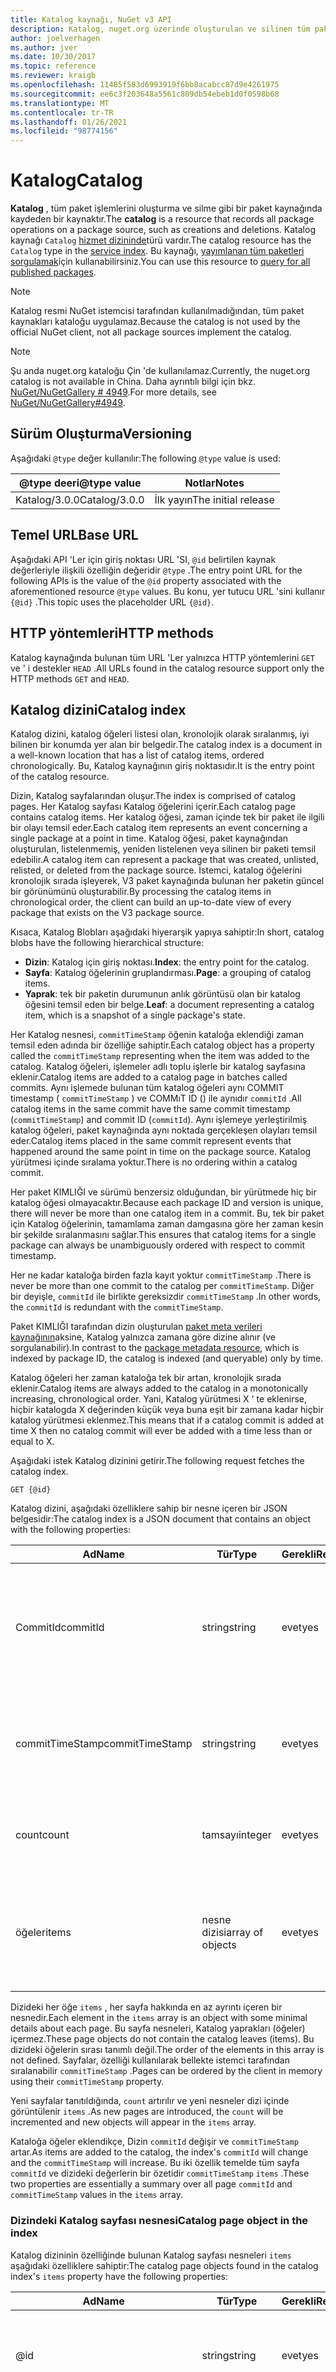 ```yaml
---
title: Katalog kaynağı, NuGet v3 API
description: Katalog, nuget.org üzerinde oluşturulan ve silinen tüm paketlerin bir dizinidir.
author: joelverhagen
ms.author: jver
ms.date: 10/30/2017
ms.topic: reference
ms.reviewer: kraigb
ms.openlocfilehash: 11485f583d6993919f6bb8acabcc87d9e4261975
ms.sourcegitcommit: ee6c3f203648a5561c809db54ebeb1d0f0598b68
ms.translationtype: MT
ms.contentlocale: tr-TR
ms.lasthandoff: 01/26/2021
ms.locfileid: "98774156"
---
```

# <a name="catalog"></a><span data-ttu-id="12bd2-103">Katalog</span><span class="sxs-lookup"><span data-stu-id="12bd2-103">Catalog</span></span>

<span data-ttu-id="12bd2-104">**Katalog** , tüm paket işlemlerini oluşturma ve silme gibi bir paket kaynağında kaydeden bir kaynaktır.</span><span class="sxs-lookup"><span data-stu-id="12bd2-104">The **catalog** is a resource that records all package operations on a package source, such as creations and deletions.</span></span> <span data-ttu-id="12bd2-105">Katalog kaynağı `Catalog` [hizmet dizininde](service-index.md)türü vardır.</span><span class="sxs-lookup"><span data-stu-id="12bd2-105">The catalog resource has the `Catalog` type in the [service index](service-index.md).</span></span> <span data-ttu-id="12bd2-106">Bu kaynağı, [yayımlanan tüm paketleri sorgulamak](../guides/api/query-for-all-published-packages.md)için kullanabilirsiniz.</span><span class="sxs-lookup"><span data-stu-id="12bd2-106">You can use this resource to [query for all published packages](../guides/api/query-for-all-published-packages.md).</span></span>

> [!Note]
> <span data-ttu-id="12bd2-107">Katalog resmi NuGet istemcisi tarafından kullanılmadığından, tüm paket kaynakları kataloğu uygulamaz.</span><span class="sxs-lookup"><span data-stu-id="12bd2-107">Because the catalog is not used by the official NuGet client, not all package sources implement the catalog.</span></span>

> [!Note]
> <span data-ttu-id="12bd2-108">Şu anda nuget.org kataloğu Çin 'de kullanılamaz.</span><span class="sxs-lookup"><span data-stu-id="12bd2-108">Currently, the nuget.org catalog is not available in China.</span></span> <span data-ttu-id="12bd2-109">Daha ayrıntılı bilgi için bkz. [NuGet/NuGetGallery # 4949](https://github.com/NuGet/NuGetGallery/issues/4949).</span><span class="sxs-lookup"><span data-stu-id="12bd2-109">For more details, see [NuGet/NuGetGallery#4949](https://github.com/NuGet/NuGetGallery/issues/4949).</span></span>

## <a name="versioning"></a><span data-ttu-id="12bd2-110">Sürüm Oluşturma</span><span class="sxs-lookup"><span data-stu-id="12bd2-110">Versioning</span></span>

<span data-ttu-id="12bd2-111">Aşağıdaki `@type` değer kullanılır:</span><span class="sxs-lookup"><span data-stu-id="12bd2-111">The following `@type` value is used:</span></span>

<span data-ttu-id="12bd2-112">@type deeri</span><span class="sxs-lookup"><span data-stu-id="12bd2-112">@type value</span></span>   | <span data-ttu-id="12bd2-113">Notlar</span><span class="sxs-lookup"><span data-stu-id="12bd2-113">Notes</span></span>
------------- | -----
<span data-ttu-id="12bd2-114">Katalog/3.0.0</span><span class="sxs-lookup"><span data-stu-id="12bd2-114">Catalog/3.0.0</span></span> | <span data-ttu-id="12bd2-115">İlk yayın</span><span class="sxs-lookup"><span data-stu-id="12bd2-115">The initial release</span></span>

## <a name="base-url"></a><span data-ttu-id="12bd2-116">Temel URL</span><span class="sxs-lookup"><span data-stu-id="12bd2-116">Base URL</span></span>

<span data-ttu-id="12bd2-117">Aşağıdaki API 'Ler için giriş noktası URL 'SI, `@id` belirtilen kaynak değerleriyle ilişkili özelliğin değeridir `@type` .</span><span class="sxs-lookup"><span data-stu-id="12bd2-117">The entry point URL for the following APIs is the value of the `@id` property associated with the aforementioned resource `@type` values.</span></span> <span data-ttu-id="12bd2-118">Bu konu, yer tutucu URL 'sini kullanır `{@id}` .</span><span class="sxs-lookup"><span data-stu-id="12bd2-118">This topic uses the placeholder URL `{@id}`.</span></span>

## <a name="http-methods"></a><span data-ttu-id="12bd2-119">HTTP yöntemleri</span><span class="sxs-lookup"><span data-stu-id="12bd2-119">HTTP methods</span></span>

<span data-ttu-id="12bd2-120">Katalog kaynağında bulunan tüm URL 'Ler yalnızca HTTP yöntemlerini `GET` ve ' i destekler `HEAD` .</span><span class="sxs-lookup"><span data-stu-id="12bd2-120">All URLs found in the catalog resource support only the HTTP methods `GET` and `HEAD`.</span></span>

## <a name="catalog-index"></a><span data-ttu-id="12bd2-121">Katalog dizini</span><span class="sxs-lookup"><span data-stu-id="12bd2-121">Catalog index</span></span>

<span data-ttu-id="12bd2-122">Katalog dizini, katalog öğeleri listesi olan, kronolojik olarak sıralanmış, iyi bilinen bir konumda yer alan bir belgedir.</span><span class="sxs-lookup"><span data-stu-id="12bd2-122">The catalog index is a document in a well-known location that has a list of catalog items, ordered chronologically.</span></span> <span data-ttu-id="12bd2-123">Bu, Katalog kaynağının giriş noktasıdır.</span><span class="sxs-lookup"><span data-stu-id="12bd2-123">It is the entry point of the catalog resource.</span></span>

<span data-ttu-id="12bd2-124">Dizin, Katalog sayfalarından oluşur.</span><span class="sxs-lookup"><span data-stu-id="12bd2-124">The index is comprised of catalog pages.</span></span> <span data-ttu-id="12bd2-125">Her Katalog sayfası Katalog öğelerini içerir.</span><span class="sxs-lookup"><span data-stu-id="12bd2-125">Each catalog page contains catalog items.</span></span> <span data-ttu-id="12bd2-126">Her katalog öğesi, zaman içinde tek bir paket ile ilgili bir olayı temsil eder.</span><span class="sxs-lookup"><span data-stu-id="12bd2-126">Each catalog item represents an event concerning a single package at a point in time.</span></span> <span data-ttu-id="12bd2-127">Katalog öğesi, paket kaynağından oluşturulan, listelenmemiş, yeniden listelenen veya silinen bir paketi temsil edebilir.</span><span class="sxs-lookup"><span data-stu-id="12bd2-127">A catalog item can represent a package that was created, unlisted, relisted, or deleted from the package source.</span></span> <span data-ttu-id="12bd2-128">İstemci, katalog öğelerini kronolojik sırada işleyerek, V3 paket kaynağında bulunan her paketin güncel bir görünümünü oluşturabilir.</span><span class="sxs-lookup"><span data-stu-id="12bd2-128">By processing the catalog items in chronological order, the client can build an up-to-date view of every package that exists on the V3 package source.</span></span>

<span data-ttu-id="12bd2-129">Kısaca, Katalog Blobları aşağıdaki hiyerarşik yapıya sahiptir:</span><span class="sxs-lookup"><span data-stu-id="12bd2-129">In short, catalog blobs have the following hierarchical structure:</span></span>

- <span data-ttu-id="12bd2-130">**Dizin**: Katalog için giriş noktası.</span><span class="sxs-lookup"><span data-stu-id="12bd2-130">**Index**: the entry point for the catalog.</span></span>
- <span data-ttu-id="12bd2-131">**Sayfa**: Katalog öğelerinin gruplandırması.</span><span class="sxs-lookup"><span data-stu-id="12bd2-131">**Page**: a grouping of catalog items.</span></span>
- <span data-ttu-id="12bd2-132">**Yaprak**: tek bir paketin durumunun anlık görüntüsü olan bir katalog öğesini temsil eden bir belge.</span><span class="sxs-lookup"><span data-stu-id="12bd2-132">**Leaf**: a document representing a catalog item, which is a snapshot of a single package's state.</span></span>

<span data-ttu-id="12bd2-133">Her Katalog nesnesi, `commitTimeStamp` öğenin kataloğa eklendiği zaman temsil eden adında bir özelliğe sahiptir.</span><span class="sxs-lookup"><span data-stu-id="12bd2-133">Each catalog object has a property called the `commitTimeStamp` representing when the item was added to the catalog.</span></span> <span data-ttu-id="12bd2-134">Katalog öğeleri, işlemeler adlı toplu işlerle bir katalog sayfasına eklenir.</span><span class="sxs-lookup"><span data-stu-id="12bd2-134">Catalog items are added to a catalog page in batches called commits.</span></span> <span data-ttu-id="12bd2-135">Aynı işlemede bulunan tüm katalog öğeleri aynı COMMIT timestamp ( `commitTimeStamp` ) ve COMMıT ID () ile aynıdır `commitId` .</span><span class="sxs-lookup"><span data-stu-id="12bd2-135">All catalog items in the same commit have the same commit timestamp (`commitTimeStamp`) and commit ID (`commitId`).</span></span> <span data-ttu-id="12bd2-136">Aynı işlemeye yerleştirilmiş katalog öğeleri, paket kaynağında aynı noktada gerçekleşen olayları temsil eder.</span><span class="sxs-lookup"><span data-stu-id="12bd2-136">Catalog items placed in the same commit represent events that happened around the same point in time on the package source.</span></span> <span data-ttu-id="12bd2-137">Katalog yürütmesi içinde sıralama yoktur.</span><span class="sxs-lookup"><span data-stu-id="12bd2-137">There is no ordering within a catalog commit.</span></span>

<span data-ttu-id="12bd2-138">Her paket KIMLIĞI ve sürümü benzersiz olduğundan, bir yürütmede hiç bir katalog öğesi olmayacaktır.</span><span class="sxs-lookup"><span data-stu-id="12bd2-138">Because each package ID and version is unique, there will never be more than one catalog item in a commit.</span></span> <span data-ttu-id="12bd2-139">Bu, tek bir paket için Katalog öğelerinin, tamamlama zaman damgasına göre her zaman kesin bir şekilde sıralanmasını sağlar.</span><span class="sxs-lookup"><span data-stu-id="12bd2-139">This ensures that catalog items for a single package can always be unambiguously ordered with respect to commit timestamp.</span></span>

<span data-ttu-id="12bd2-140">Her ne kadar kataloğa birden fazla kayıt yoktur `commitTimeStamp` .</span><span class="sxs-lookup"><span data-stu-id="12bd2-140">There is never be more than one commit to the catalog per `commitTimeStamp`.</span></span> <span data-ttu-id="12bd2-141">Diğer bir deyişle, `commitId` ile birlikte gereksizdir `commitTimeStamp` .</span><span class="sxs-lookup"><span data-stu-id="12bd2-141">In other words, the `commitId` is redundant with the `commitTimeStamp`.</span></span>

<span data-ttu-id="12bd2-142">Paket KIMLIĞI tarafından dizin oluşturulan [paket meta verileri kaynağının](registration-base-url-resource.md)aksine, Katalog yalnızca zamana göre dizine alınır (ve sorgulanabilir).</span><span class="sxs-lookup"><span data-stu-id="12bd2-142">In contrast to the [package metadata resource](registration-base-url-resource.md), which is indexed by package ID, the catalog is indexed (and queryable) only by time.</span></span>

<span data-ttu-id="12bd2-143">Katalog öğeleri her zaman kataloğa tek bir artan, kronolojik sırada eklenir.</span><span class="sxs-lookup"><span data-stu-id="12bd2-143">Catalog items are always added to the catalog in a monotonically increasing, chronological order.</span></span> <span data-ttu-id="12bd2-144">Yani, Katalog yürütmesi X ' te eklenirse, hiçbir katalogda X değerinden küçük veya buna eşit bir zamana kadar hiçbir katalog yürütmesi eklenmez.</span><span class="sxs-lookup"><span data-stu-id="12bd2-144">This means that if a catalog commit is added at time X then no catalog commit will ever be added with a time less than or equal to X.</span></span>

<span data-ttu-id="12bd2-145">Aşağıdaki istek Katalog dizinini getirir.</span><span class="sxs-lookup"><span data-stu-id="12bd2-145">The following request fetches the catalog index.</span></span>

```
GET {@id}
```

<span data-ttu-id="12bd2-146">Katalog dizini, aşağıdaki özelliklere sahip bir nesne içeren bir JSON belgesidir:</span><span class="sxs-lookup"><span data-stu-id="12bd2-146">The catalog index is a JSON document that contains an object with the following properties:</span></span>

<span data-ttu-id="12bd2-147">Ad</span><span class="sxs-lookup"><span data-stu-id="12bd2-147">Name</span></span>            | <span data-ttu-id="12bd2-148">Tür</span><span class="sxs-lookup"><span data-stu-id="12bd2-148">Type</span></span>             | <span data-ttu-id="12bd2-149">Gerekli</span><span class="sxs-lookup"><span data-stu-id="12bd2-149">Required</span></span> | <span data-ttu-id="12bd2-150">Notlar</span><span class="sxs-lookup"><span data-stu-id="12bd2-150">Notes</span></span>
--------------- | ---------------- | -------- | -----
<span data-ttu-id="12bd2-151">CommitId</span><span class="sxs-lookup"><span data-stu-id="12bd2-151">commitId</span></span>        | <span data-ttu-id="12bd2-152">string</span><span class="sxs-lookup"><span data-stu-id="12bd2-152">string</span></span>           | <span data-ttu-id="12bd2-153">evet</span><span class="sxs-lookup"><span data-stu-id="12bd2-153">yes</span></span>      | <span data-ttu-id="12bd2-154">En son işlemeden ilişkili benzersiz bir KIMLIK</span><span class="sxs-lookup"><span data-stu-id="12bd2-154">A unique ID associated with the most recent commit</span></span>
<span data-ttu-id="12bd2-155">commitTimeStamp</span><span class="sxs-lookup"><span data-stu-id="12bd2-155">commitTimeStamp</span></span> | <span data-ttu-id="12bd2-156">string</span><span class="sxs-lookup"><span data-stu-id="12bd2-156">string</span></span>           | <span data-ttu-id="12bd2-157">evet</span><span class="sxs-lookup"><span data-stu-id="12bd2-157">yes</span></span>      | <span data-ttu-id="12bd2-158">En son kaydetmenin zaman damgası</span><span class="sxs-lookup"><span data-stu-id="12bd2-158">A timestamp of the most recent commit</span></span>
<span data-ttu-id="12bd2-159">count</span><span class="sxs-lookup"><span data-stu-id="12bd2-159">count</span></span>           | <span data-ttu-id="12bd2-160">tamsayı</span><span class="sxs-lookup"><span data-stu-id="12bd2-160">integer</span></span>          | <span data-ttu-id="12bd2-161">evet</span><span class="sxs-lookup"><span data-stu-id="12bd2-161">yes</span></span>      | <span data-ttu-id="12bd2-162">Dizindeki sayfa sayısı</span><span class="sxs-lookup"><span data-stu-id="12bd2-162">The number of pages in the index</span></span>
<span data-ttu-id="12bd2-163">öğeler</span><span class="sxs-lookup"><span data-stu-id="12bd2-163">items</span></span>           | <span data-ttu-id="12bd2-164">nesne dizisi</span><span class="sxs-lookup"><span data-stu-id="12bd2-164">array of objects</span></span> | <span data-ttu-id="12bd2-165">evet</span><span class="sxs-lookup"><span data-stu-id="12bd2-165">yes</span></span>      | <span data-ttu-id="12bd2-166">Her nesne, bir sayfayı temsil eden nesneler dizisi</span><span class="sxs-lookup"><span data-stu-id="12bd2-166">A array of objects, each object representing a page</span></span>

<span data-ttu-id="12bd2-167">Dizideki her öğe `items` , her sayfa hakkında en az ayrıntı içeren bir nesnedir.</span><span class="sxs-lookup"><span data-stu-id="12bd2-167">Each element in the `items` array is an object with some minimal details about each page.</span></span> <span data-ttu-id="12bd2-168">Bu sayfa nesneleri, Katalog yaprakları (öğeler) içermez.</span><span class="sxs-lookup"><span data-stu-id="12bd2-168">These page objects do not contain the catalog leaves (items).</span></span> <span data-ttu-id="12bd2-169">Bu dizideki öğelerin sırası tanımlı değil.</span><span class="sxs-lookup"><span data-stu-id="12bd2-169">The order of the elements in this array is not defined.</span></span> <span data-ttu-id="12bd2-170">Sayfalar, özelliği kullanılarak bellekte istemci tarafından sıralanabilir `commitTimeStamp` .</span><span class="sxs-lookup"><span data-stu-id="12bd2-170">Pages can be ordered by the client in memory using their `commitTimeStamp` property.</span></span>

<span data-ttu-id="12bd2-171">Yeni sayfalar tanıtıldığında, `count` artırılır ve yeni nesneler dizi içinde görüntülenir `items` .</span><span class="sxs-lookup"><span data-stu-id="12bd2-171">As new pages are introduced, the `count` will be incremented and new objects will appear in the `items` array.</span></span>

<span data-ttu-id="12bd2-172">Kataloğa öğeler eklendikçe, Dizin `commitId` değişir ve `commitTimeStamp` artar.</span><span class="sxs-lookup"><span data-stu-id="12bd2-172">As items are added to the catalog, the index's `commitId` will change and the `commitTimeStamp` will increase.</span></span> <span data-ttu-id="12bd2-173">Bu iki özellik temelde tüm sayfa `commitId` ve dizideki değerlerin bir özetidir `commitTimeStamp` `items` .</span><span class="sxs-lookup"><span data-stu-id="12bd2-173">These two properties are essentially a summary over all page `commitId` and `commitTimeStamp` values in the `items` array.</span></span>

### <a name="catalog-page-object-in-the-index"></a><span data-ttu-id="12bd2-174">Dizindeki Katalog sayfası nesnesi</span><span class="sxs-lookup"><span data-stu-id="12bd2-174">Catalog page object in the index</span></span>

<span data-ttu-id="12bd2-175">Katalog dizininin özelliğinde bulunan Katalog sayfası nesneleri `items` aşağıdaki özelliklere sahiptir:</span><span class="sxs-lookup"><span data-stu-id="12bd2-175">The catalog page objects found in the catalog index's `items` property have the following properties:</span></span>

<span data-ttu-id="12bd2-176">Ad</span><span class="sxs-lookup"><span data-stu-id="12bd2-176">Name</span></span>            | <span data-ttu-id="12bd2-177">Tür</span><span class="sxs-lookup"><span data-stu-id="12bd2-177">Type</span></span>    | <span data-ttu-id="12bd2-178">Gerekli</span><span class="sxs-lookup"><span data-stu-id="12bd2-178">Required</span></span> | <span data-ttu-id="12bd2-179">Notlar</span><span class="sxs-lookup"><span data-stu-id="12bd2-179">Notes</span></span>
--------------- | ------- | -------- | -----
@id             | <span data-ttu-id="12bd2-180">string</span><span class="sxs-lookup"><span data-stu-id="12bd2-180">string</span></span>  | <span data-ttu-id="12bd2-181">evet</span><span class="sxs-lookup"><span data-stu-id="12bd2-181">yes</span></span>      | <span data-ttu-id="12bd2-182">Kullanılacak Katalog sayfası URL 'SI</span><span class="sxs-lookup"><span data-stu-id="12bd2-182">The URL to fetch catalog page</span></span>
<span data-ttu-id="12bd2-183">CommitId</span><span class="sxs-lookup"><span data-stu-id="12bd2-183">commitId</span></span>        | <span data-ttu-id="12bd2-184">string</span><span class="sxs-lookup"><span data-stu-id="12bd2-184">string</span></span>  | <span data-ttu-id="12bd2-185">evet</span><span class="sxs-lookup"><span data-stu-id="12bd2-185">yes</span></span>      | <span data-ttu-id="12bd2-186">Bu sayfadaki en son işlemeden ilişkili benzersiz bir KIMLIK</span><span class="sxs-lookup"><span data-stu-id="12bd2-186">A unique ID associated with the most recent commit in this page</span></span>
<span data-ttu-id="12bd2-187">commitTimeStamp</span><span class="sxs-lookup"><span data-stu-id="12bd2-187">commitTimeStamp</span></span> | <span data-ttu-id="12bd2-188">string</span><span class="sxs-lookup"><span data-stu-id="12bd2-188">string</span></span>  | <span data-ttu-id="12bd2-189">evet</span><span class="sxs-lookup"><span data-stu-id="12bd2-189">yes</span></span>      | <span data-ttu-id="12bd2-190">Bu sayfadaki en son yürütmenin zaman damgası</span><span class="sxs-lookup"><span data-stu-id="12bd2-190">A timestamp of the most recent commit in this page</span></span>
<span data-ttu-id="12bd2-191">count</span><span class="sxs-lookup"><span data-stu-id="12bd2-191">count</span></span>           | <span data-ttu-id="12bd2-192">tamsayı</span><span class="sxs-lookup"><span data-stu-id="12bd2-192">integer</span></span> | <span data-ttu-id="12bd2-193">evet</span><span class="sxs-lookup"><span data-stu-id="12bd2-193">yes</span></span>      | <span data-ttu-id="12bd2-194">Katalog sayfasındaki öğelerin sayısı</span><span class="sxs-lookup"><span data-stu-id="12bd2-194">The number of items in the catalog page</span></span>

<span data-ttu-id="12bd2-195">Bazı durumlarda, bazı durumlarda yer alabilen [paket meta veri kaynağının](registration-base-url-resource.md) aksine, Katalog ayrılmaları hiçbir zaman dizine alınmayacak ve sayfanın URL 'si kullanılarak her zaman alınmalıdır `@id` .</span><span class="sxs-lookup"><span data-stu-id="12bd2-195">In contrast to the [package metadata resource](registration-base-url-resource.md) which in some cases inlines leaves into the index, catalog leaves are never inlined into the index and must always be fetched by using the page's `@id` URL.</span></span>

### <a name="sample-request"></a><span data-ttu-id="12bd2-196">Örnek istek</span><span class="sxs-lookup"><span data-stu-id="12bd2-196">Sample request</span></span>

```
GET https://api.nuget.org/v3/catalog0/index.json
```

### <a name="sample-response"></a><span data-ttu-id="12bd2-197">Örnek yanıt</span><span class="sxs-lookup"><span data-stu-id="12bd2-197">Sample response</span></span>

[!code-JSON [catalog-index.json](./_data/catalog-index.json)]

## <a name="catalog-page"></a><span data-ttu-id="12bd2-198">Katalog sayfası</span><span class="sxs-lookup"><span data-stu-id="12bd2-198">Catalog page</span></span>

<span data-ttu-id="12bd2-199">Katalog sayfası, Katalog öğelerinin bir koleksiyonudur.</span><span class="sxs-lookup"><span data-stu-id="12bd2-199">The catalog page is a collection of catalog items.</span></span> <span data-ttu-id="12bd2-200">Bu, `@id` Katalog dizininde bulunan değerlerden biri kullanılarak getirilen bir belgedir.</span><span class="sxs-lookup"><span data-stu-id="12bd2-200">It is a document fetched using one of the `@id` values found in the catalog index.</span></span> <span data-ttu-id="12bd2-201">Bir katalog sayfasının URL 'SI öngörülebilir hale gelmelidir ve yalnızca katalog dizini kullanılarak keşfedilmelidir.</span><span class="sxs-lookup"><span data-stu-id="12bd2-201">The URL to a catalog page is not intended to be predictable and should be discovered using only the catalog index.</span></span>

<span data-ttu-id="12bd2-202">Yeni katalog öğeleri, Katalog dizinindeki sayfaya yalnızca en yüksek tamamlama zaman damgasıyla veya yeni bir sayfaya eklenir.</span><span class="sxs-lookup"><span data-stu-id="12bd2-202">New catalog items are added to the page in the catalog index only with the highest commit timestamp or to a new page.</span></span> <span data-ttu-id="12bd2-203">Kataloğa daha yüksek bir kayıt zaman damgası eklenmiş bir sayfa eklendikten sonra, eski sayfalar hiçbir zaman eklenmez veya değiştirilmez.</span><span class="sxs-lookup"><span data-stu-id="12bd2-203">Once a page with a higher commit timestamp is added to the catalog, older pages are never added to or changed.</span></span>

<span data-ttu-id="12bd2-204">Katalog sayfası belgesi, aşağıdaki özelliklere sahip bir JSON nesnesidir:</span><span class="sxs-lookup"><span data-stu-id="12bd2-204">The catalog page document is a JSON object with the following properties:</span></span>

<span data-ttu-id="12bd2-205">Ad</span><span class="sxs-lookup"><span data-stu-id="12bd2-205">Name</span></span>            | <span data-ttu-id="12bd2-206">Tür</span><span class="sxs-lookup"><span data-stu-id="12bd2-206">Type</span></span>             | <span data-ttu-id="12bd2-207">Gerekli</span><span class="sxs-lookup"><span data-stu-id="12bd2-207">Required</span></span> | <span data-ttu-id="12bd2-208">Notlar</span><span class="sxs-lookup"><span data-stu-id="12bd2-208">Notes</span></span>
--------------- | ---------------- | -------- | -----
<span data-ttu-id="12bd2-209">CommitId</span><span class="sxs-lookup"><span data-stu-id="12bd2-209">commitId</span></span>        | <span data-ttu-id="12bd2-210">string</span><span class="sxs-lookup"><span data-stu-id="12bd2-210">string</span></span>           | <span data-ttu-id="12bd2-211">evet</span><span class="sxs-lookup"><span data-stu-id="12bd2-211">yes</span></span>      | <span data-ttu-id="12bd2-212">Bu sayfadaki en son işlemeden ilişkili benzersiz bir KIMLIK</span><span class="sxs-lookup"><span data-stu-id="12bd2-212">A unique ID associated with the most recent commit in this page</span></span>
<span data-ttu-id="12bd2-213">commitTimeStamp</span><span class="sxs-lookup"><span data-stu-id="12bd2-213">commitTimeStamp</span></span> | <span data-ttu-id="12bd2-214">string</span><span class="sxs-lookup"><span data-stu-id="12bd2-214">string</span></span>           | <span data-ttu-id="12bd2-215">evet</span><span class="sxs-lookup"><span data-stu-id="12bd2-215">yes</span></span>      | <span data-ttu-id="12bd2-216">Bu sayfadaki en son yürütmenin zaman damgası</span><span class="sxs-lookup"><span data-stu-id="12bd2-216">A timestamp of the most recent commit in this page</span></span>
<span data-ttu-id="12bd2-217">count</span><span class="sxs-lookup"><span data-stu-id="12bd2-217">count</span></span>           | <span data-ttu-id="12bd2-218">tamsayı</span><span class="sxs-lookup"><span data-stu-id="12bd2-218">integer</span></span>          | <span data-ttu-id="12bd2-219">evet</span><span class="sxs-lookup"><span data-stu-id="12bd2-219">yes</span></span>      | <span data-ttu-id="12bd2-220">Sayfadaki öğelerin sayısı</span><span class="sxs-lookup"><span data-stu-id="12bd2-220">The number of items in the page</span></span>
<span data-ttu-id="12bd2-221">öğeler</span><span class="sxs-lookup"><span data-stu-id="12bd2-221">items</span></span>           | <span data-ttu-id="12bd2-222">nesne dizisi</span><span class="sxs-lookup"><span data-stu-id="12bd2-222">array of objects</span></span> | <span data-ttu-id="12bd2-223">evet</span><span class="sxs-lookup"><span data-stu-id="12bd2-223">yes</span></span>      | <span data-ttu-id="12bd2-224">Bu sayfadaki katalog öğeleri</span><span class="sxs-lookup"><span data-stu-id="12bd2-224">The catalog items in this page</span></span>
<span data-ttu-id="12bd2-225">üst</span><span class="sxs-lookup"><span data-stu-id="12bd2-225">parent</span></span>          | <span data-ttu-id="12bd2-226">string</span><span class="sxs-lookup"><span data-stu-id="12bd2-226">string</span></span>           | <span data-ttu-id="12bd2-227">evet</span><span class="sxs-lookup"><span data-stu-id="12bd2-227">yes</span></span>      | <span data-ttu-id="12bd2-228">Katalog dizininin URL 'SI</span><span class="sxs-lookup"><span data-stu-id="12bd2-228">A URL to the catalog index</span></span>

<span data-ttu-id="12bd2-229">Dizideki her öğe, `items` Katalog öğesiyle ilgili bazı en az ayrıntı içeren bir nesnedir.</span><span class="sxs-lookup"><span data-stu-id="12bd2-229">Each element in the `items` array is an object with some minimal details about the catalog item.</span></span> <span data-ttu-id="12bd2-230">Bu öğe nesneleri tüm katalog öğesi verilerini içermez.</span><span class="sxs-lookup"><span data-stu-id="12bd2-230">These item objects do not contain all of the catalog item's data.</span></span> <span data-ttu-id="12bd2-231">Sayfa dizisindeki öğelerin sırası `items` tanımlı değil.</span><span class="sxs-lookup"><span data-stu-id="12bd2-231">The order of the items in the page's `items` array is not defined.</span></span> <span data-ttu-id="12bd2-232">Öğeler, özelliği kullanılarak bellekte istemci tarafından sıralanabilir `commitTimeStamp` .</span><span class="sxs-lookup"><span data-stu-id="12bd2-232">Items can be ordered by the client in memory using their `commitTimeStamp` property.</span></span>

<span data-ttu-id="12bd2-233">Bir sayfadaki Katalog öğelerinin sayısı sunucu uygulamasına göre tanımlanır.</span><span class="sxs-lookup"><span data-stu-id="12bd2-233">The number of catalog items in a page is defined by server implementation.</span></span> <span data-ttu-id="12bd2-234">Nuget.org için, her sayfada en fazla 550 öğe bulunur, ancak bir sonraki kaydetme toplu işinin boyutuna bağlı olarak bazı sayfalarda gerçek sayı daha küçük olabilir.</span><span class="sxs-lookup"><span data-stu-id="12bd2-234">For nuget.org, there are at most 550 items in each page, although the actual number may be smaller for some pages depending on the size of the next commit batch at the point in time.</span></span>

<span data-ttu-id="12bd2-235">Yeni öğeler tanıtıldığında, `count` artırılır ve yeni katalog öğesi nesneleri `items` dizide görüntülenir.</span><span class="sxs-lookup"><span data-stu-id="12bd2-235">As new items are introduced, the `count` is incremented and new catalog item objects appear in the `items` array.</span></span>

<span data-ttu-id="12bd2-236">Sayfaya öğeler eklendikçe, `commitId` değişiklikler ve `commitTimeStamp` artışlar artar.</span><span class="sxs-lookup"><span data-stu-id="12bd2-236">As items are added to the page, the `commitId` changes and the `commitTimeStamp` increases.</span></span> <span data-ttu-id="12bd2-237">Bu iki özellik temelde `commitId` dizideki tüm ve değerlerin bir özetidir `commitTimeStamp` `items` .</span><span class="sxs-lookup"><span data-stu-id="12bd2-237">These two properties are essentially a summary over all `commitId` and `commitTimeStamp` values in the `items` array.</span></span>

### <a name="catalog-item-object-in-a-page"></a><span data-ttu-id="12bd2-238">Sayfada Katalog öğesi nesnesi</span><span class="sxs-lookup"><span data-stu-id="12bd2-238">Catalog item object in a page</span></span>

<span data-ttu-id="12bd2-239">Katalog sayfasının özelliğinde bulunan katalog öğesi nesneleri `items` aşağıdaki özelliklere sahiptir:</span><span class="sxs-lookup"><span data-stu-id="12bd2-239">The catalog item objects found in the catalog page's `items` property have the following properties:</span></span>

<span data-ttu-id="12bd2-240">Ad</span><span class="sxs-lookup"><span data-stu-id="12bd2-240">Name</span></span>            | <span data-ttu-id="12bd2-241">Tür</span><span class="sxs-lookup"><span data-stu-id="12bd2-241">Type</span></span>    | <span data-ttu-id="12bd2-242">Gerekli</span><span class="sxs-lookup"><span data-stu-id="12bd2-242">Required</span></span> | <span data-ttu-id="12bd2-243">Notlar</span><span class="sxs-lookup"><span data-stu-id="12bd2-243">Notes</span></span>
--------------- | ------- | -------- | -----
@id             | <span data-ttu-id="12bd2-244">string</span><span class="sxs-lookup"><span data-stu-id="12bd2-244">string</span></span>  | <span data-ttu-id="12bd2-245">evet</span><span class="sxs-lookup"><span data-stu-id="12bd2-245">yes</span></span>      | <span data-ttu-id="12bd2-246">Katalog öğesini getirecek URL</span><span class="sxs-lookup"><span data-stu-id="12bd2-246">The URL to fetch the catalog item</span></span>
@type           | <span data-ttu-id="12bd2-247">string</span><span class="sxs-lookup"><span data-stu-id="12bd2-247">string</span></span>  | <span data-ttu-id="12bd2-248">evet</span><span class="sxs-lookup"><span data-stu-id="12bd2-248">yes</span></span>      | <span data-ttu-id="12bd2-249">Katalog öğesinin türü</span><span class="sxs-lookup"><span data-stu-id="12bd2-249">The type of the catalog item</span></span>
<span data-ttu-id="12bd2-250">CommitId</span><span class="sxs-lookup"><span data-stu-id="12bd2-250">commitId</span></span>        | <span data-ttu-id="12bd2-251">string</span><span class="sxs-lookup"><span data-stu-id="12bd2-251">string</span></span>  | <span data-ttu-id="12bd2-252">evet</span><span class="sxs-lookup"><span data-stu-id="12bd2-252">yes</span></span>      | <span data-ttu-id="12bd2-253">Bu katalog öğesiyle ilişkili kayıt KIMLIĞI</span><span class="sxs-lookup"><span data-stu-id="12bd2-253">The commit ID associated with this catalog item</span></span>
<span data-ttu-id="12bd2-254">commitTimeStamp</span><span class="sxs-lookup"><span data-stu-id="12bd2-254">commitTimeStamp</span></span> | <span data-ttu-id="12bd2-255">string</span><span class="sxs-lookup"><span data-stu-id="12bd2-255">string</span></span>  | <span data-ttu-id="12bd2-256">evet</span><span class="sxs-lookup"><span data-stu-id="12bd2-256">yes</span></span>      | <span data-ttu-id="12bd2-257">Bu katalog öğesinin teslim zaman damgası</span><span class="sxs-lookup"><span data-stu-id="12bd2-257">The commit timestamp of this catalog item</span></span>
<span data-ttu-id="12bd2-258">NuGet: kimlik</span><span class="sxs-lookup"><span data-stu-id="12bd2-258">nuget:id</span></span>        | <span data-ttu-id="12bd2-259">string</span><span class="sxs-lookup"><span data-stu-id="12bd2-259">string</span></span>  | <span data-ttu-id="12bd2-260">evet</span><span class="sxs-lookup"><span data-stu-id="12bd2-260">yes</span></span>      | <span data-ttu-id="12bd2-261">Bu yaprağın ilişkili olduğu paket KIMLIĞI</span><span class="sxs-lookup"><span data-stu-id="12bd2-261">The package ID that this leaf is related to</span></span>
<span data-ttu-id="12bd2-262">NuGet: sürüm</span><span class="sxs-lookup"><span data-stu-id="12bd2-262">nuget:version</span></span>   | <span data-ttu-id="12bd2-263">string</span><span class="sxs-lookup"><span data-stu-id="12bd2-263">string</span></span>  | <span data-ttu-id="12bd2-264">evet</span><span class="sxs-lookup"><span data-stu-id="12bd2-264">yes</span></span>      | <span data-ttu-id="12bd2-265">Bu yaprağın ilişkili olduğu paket sürümü</span><span class="sxs-lookup"><span data-stu-id="12bd2-265">The package version that this leaf is related to</span></span>

<span data-ttu-id="12bd2-266">`@type`Değer aşağıdaki iki değerden biri olacaktır:</span><span class="sxs-lookup"><span data-stu-id="12bd2-266">The `@type` value will be one of the following two values:</span></span>

1. <span data-ttu-id="12bd2-267">`nuget:PackageDetails`: Bu `PackageDetails` , Katalog yaprak belgesindeki türe karşılık gelir.</span><span class="sxs-lookup"><span data-stu-id="12bd2-267">`nuget:PackageDetails`: this corresponds to `PackageDetails` type in the catalog leaf document.</span></span>
1. <span data-ttu-id="12bd2-268">`nuget:PackageDelete`: Bu, `PackageDelete` Katalog yaprak belgesindeki türe karşılık gelir.</span><span class="sxs-lookup"><span data-stu-id="12bd2-268">`nuget:PackageDelete`: this corresponds to the `PackageDelete` type in the catalog leaf document.</span></span>

<span data-ttu-id="12bd2-269">Her türün anlamı hakkında daha fazla ayrıntı için aşağıdaki [ilgili öğe türüne](#item-types) bakın.</span><span class="sxs-lookup"><span data-stu-id="12bd2-269">For more details about what each type means, see the [corresponding items type](#item-types) below.</span></span>

### <a name="sample-request"></a><span data-ttu-id="12bd2-270">Örnek istek</span><span class="sxs-lookup"><span data-stu-id="12bd2-270">Sample request</span></span>

```
GET https://api.nuget.org/v3/catalog0/page2926.json
```

### <a name="sample-response"></a><span data-ttu-id="12bd2-271">Örnek yanıt</span><span class="sxs-lookup"><span data-stu-id="12bd2-271">Sample response</span></span>

[!code-JSON [catalog-page.json](./_data/catalog-page.json)]

## <a name="catalog-leaf"></a><span data-ttu-id="12bd2-272">Katalog yaprağı</span><span class="sxs-lookup"><span data-stu-id="12bd2-272">Catalog leaf</span></span>

<span data-ttu-id="12bd2-273">Katalog yaprağı, belirli bir paket KIMLIĞI ve sürümü hakkında belirli bir zamanda meta veriler içerir.</span><span class="sxs-lookup"><span data-stu-id="12bd2-273">The catalog leaf contains metadata about a specific package ID and version at some point in time.</span></span> <span data-ttu-id="12bd2-274">Bu, `@id` bir katalog sayfasında bulunan değer kullanılarak getirilen bir belgedir.</span><span class="sxs-lookup"><span data-stu-id="12bd2-274">It is a document fetched using the `@id` value found in a catalog page.</span></span> <span data-ttu-id="12bd2-275">Katalog yaprağın URL 'SI öngörülebilir hale gelmelidir ve yalnızca bir katalog sayfası kullanılarak keşfedilmelidir.</span><span class="sxs-lookup"><span data-stu-id="12bd2-275">The URL to a catalog leaf is not intended to be predictable and should be discovered using only a catalog page.</span></span>

<span data-ttu-id="12bd2-276">Katalog yaprak belgesi, aşağıdaki özelliklere sahip bir JSON nesnesidir:</span><span class="sxs-lookup"><span data-stu-id="12bd2-276">The catalog leaf document is a JSON object with the following properties:</span></span>

<span data-ttu-id="12bd2-277">Ad</span><span class="sxs-lookup"><span data-stu-id="12bd2-277">Name</span></span>                    | <span data-ttu-id="12bd2-278">Tür</span><span class="sxs-lookup"><span data-stu-id="12bd2-278">Type</span></span>                       | <span data-ttu-id="12bd2-279">Gerekli</span><span class="sxs-lookup"><span data-stu-id="12bd2-279">Required</span></span> | <span data-ttu-id="12bd2-280">Notlar</span><span class="sxs-lookup"><span data-stu-id="12bd2-280">Notes</span></span>
----------------------- | -------------------------- | -------- | -----
@type                   | <span data-ttu-id="12bd2-281">dizelerin dizesi veya dizisi</span><span class="sxs-lookup"><span data-stu-id="12bd2-281">string or array of strings</span></span> | <span data-ttu-id="12bd2-282">evet</span><span class="sxs-lookup"><span data-stu-id="12bd2-282">yes</span></span>      | <span data-ttu-id="12bd2-283">Katalog öğesinin türleri</span><span class="sxs-lookup"><span data-stu-id="12bd2-283">The type(s) of the catalog item</span></span>
<span data-ttu-id="12bd2-284">Katalog: CommitId</span><span class="sxs-lookup"><span data-stu-id="12bd2-284">catalog:commitId</span></span>        | <span data-ttu-id="12bd2-285">string</span><span class="sxs-lookup"><span data-stu-id="12bd2-285">string</span></span>                     | <span data-ttu-id="12bd2-286">evet</span><span class="sxs-lookup"><span data-stu-id="12bd2-286">yes</span></span>      | <span data-ttu-id="12bd2-287">Bu katalog öğesiyle ilişkili bir kayıt KIMLIĞI</span><span class="sxs-lookup"><span data-stu-id="12bd2-287">A commit ID associated with this catalog item</span></span>
<span data-ttu-id="12bd2-288">Katalog: commitTimeStamp</span><span class="sxs-lookup"><span data-stu-id="12bd2-288">catalog:commitTimeStamp</span></span> | <span data-ttu-id="12bd2-289">string</span><span class="sxs-lookup"><span data-stu-id="12bd2-289">string</span></span>                     | <span data-ttu-id="12bd2-290">evet</span><span class="sxs-lookup"><span data-stu-id="12bd2-290">yes</span></span>      | <span data-ttu-id="12bd2-291">Bu katalog öğesinin teslim zaman damgası</span><span class="sxs-lookup"><span data-stu-id="12bd2-291">The commit timestamp of this catalog item</span></span>
<span data-ttu-id="12bd2-292">kimlik</span><span class="sxs-lookup"><span data-stu-id="12bd2-292">id</span></span>                      | <span data-ttu-id="12bd2-293">string</span><span class="sxs-lookup"><span data-stu-id="12bd2-293">string</span></span>                     | <span data-ttu-id="12bd2-294">evet</span><span class="sxs-lookup"><span data-stu-id="12bd2-294">yes</span></span>      | <span data-ttu-id="12bd2-295">Katalog öğesinin paket KIMLIĞI</span><span class="sxs-lookup"><span data-stu-id="12bd2-295">The package ID of the catalog item</span></span>
<span data-ttu-id="12bd2-296">yayımladığı</span><span class="sxs-lookup"><span data-stu-id="12bd2-296">published</span></span>               | <span data-ttu-id="12bd2-297">string</span><span class="sxs-lookup"><span data-stu-id="12bd2-297">string</span></span>                     | <span data-ttu-id="12bd2-298">evet</span><span class="sxs-lookup"><span data-stu-id="12bd2-298">yes</span></span>      | <span data-ttu-id="12bd2-299">Paket kataloğu öğesinin Yayımlanma tarihi</span><span class="sxs-lookup"><span data-stu-id="12bd2-299">The published date of the package catalog item</span></span>
<span data-ttu-id="12bd2-300">sürüm</span><span class="sxs-lookup"><span data-stu-id="12bd2-300">version</span></span>                 | <span data-ttu-id="12bd2-301">string</span><span class="sxs-lookup"><span data-stu-id="12bd2-301">string</span></span>                     | <span data-ttu-id="12bd2-302">evet</span><span class="sxs-lookup"><span data-stu-id="12bd2-302">yes</span></span>      | <span data-ttu-id="12bd2-303">Katalog öğesinin paket sürümü</span><span class="sxs-lookup"><span data-stu-id="12bd2-303">The package version of the catalog item</span></span>

### <a name="item-types"></a><span data-ttu-id="12bd2-304">Öğe türleri</span><span class="sxs-lookup"><span data-stu-id="12bd2-304">Item types</span></span>

<span data-ttu-id="12bd2-305">`@type`Özelliği dize veya dizeler dizisidir.</span><span class="sxs-lookup"><span data-stu-id="12bd2-305">The `@type` property is a string or array of strings.</span></span> <span data-ttu-id="12bd2-306">Kolaylık olması için, `@type` değer bir dize ise, tek bir boyut dizisi olarak değerlendirilmelidir.</span><span class="sxs-lookup"><span data-stu-id="12bd2-306">For convenience, if the `@type` value is a string, it should be treated as any array of size one.</span></span> <span data-ttu-id="12bd2-307">İçin olası tüm değerler `@type` açıklanmamıştır.</span><span class="sxs-lookup"><span data-stu-id="12bd2-307">Not all possible values for `@type` are documented.</span></span> <span data-ttu-id="12bd2-308">Ancak, her bir katalog öğesi aşağıdaki iki dize türü değerinden tam olarak birine sahiptir:</span><span class="sxs-lookup"><span data-stu-id="12bd2-308">However, each catalog item has exactly one of the two following string type values:</span></span>

1. <span data-ttu-id="12bd2-309">`PackageDetails`: paket meta verilerinin anlık görüntüsünü temsil eder</span><span class="sxs-lookup"><span data-stu-id="12bd2-309">`PackageDetails`: represents a snapshot of package metadata</span></span>
1. <span data-ttu-id="12bd2-310">`PackageDelete`: silinen bir paketi temsil eder</span><span class="sxs-lookup"><span data-stu-id="12bd2-310">`PackageDelete`: represents a package that was deleted</span></span>

### <a name="package-details-catalog-items"></a><span data-ttu-id="12bd2-311">Paket ayrıntıları katalog öğeleri</span><span class="sxs-lookup"><span data-stu-id="12bd2-311">Package details catalog items</span></span>

<span data-ttu-id="12bd2-312">Türüne sahip katalog öğeleri, `PackageDetails` belirli bir paket (ID ve Version birleşimi) için paket meta verilerinin anlık görüntüsünü içerir.</span><span class="sxs-lookup"><span data-stu-id="12bd2-312">Catalog items with the type `PackageDetails` contain a snapshot of package metadata for a specific package (ID and version combination).</span></span> <span data-ttu-id="12bd2-313">Paket ayrıntıları Katalog öğesi, bir paket kaynağı aşağıdaki senaryolarla karşılaştığında üretilir:</span><span class="sxs-lookup"><span data-stu-id="12bd2-313">A package details catalog item is produced when a package source encounters any of the following scenarios:</span></span>

1. <span data-ttu-id="12bd2-314">Bir paket **gönderilir**.</span><span class="sxs-lookup"><span data-stu-id="12bd2-314">A package is **pushed**.</span></span>
1. <span data-ttu-id="12bd2-315">Bir paket **listelenir**.</span><span class="sxs-lookup"><span data-stu-id="12bd2-315">A package is **listed**.</span></span>
1. <span data-ttu-id="12bd2-316">Bir paket **listelenmemiş**.</span><span class="sxs-lookup"><span data-stu-id="12bd2-316">A package is **unlisted**.</span></span>
1. <span data-ttu-id="12bd2-317">Bir paket yeniden **akıtılmış**.</span><span class="sxs-lookup"><span data-stu-id="12bd2-317">A package is **reflowed**.</span></span>

<span data-ttu-id="12bd2-318">Paket yeniden akışı, aslında paketin kendisinde değişiklik yapmadan mevcut bir paketin sahte bir şekilde gönderimi üreten bir yönetim hareketidir.</span><span class="sxs-lookup"><span data-stu-id="12bd2-318">A package reflow is an administrative gesture that essentially generates a fake push of an existing package with no changes to the package itself.</span></span> <span data-ttu-id="12bd2-319">Nuget.org üzerinde, Katalog kullanan arka plan işlerinin birindeki bir hata düzeltildikten sonra bir yeniden akıtma kullanılır.</span><span class="sxs-lookup"><span data-stu-id="12bd2-319">On nuget.org, a reflow is used after fixing a bug in one of the background jobs which consume the catalog.</span></span>

<span data-ttu-id="12bd2-320">Katalog öğelerini kullanan istemciler, bu senaryoların Katalog öğesi ürettiğini belirlemeyi denememelidir.</span><span class="sxs-lookup"><span data-stu-id="12bd2-320">Clients consuming the catalog items should not attempt to determine which of these scenarios produced the catalog item.</span></span> <span data-ttu-id="12bd2-321">Bunun yerine, istemci, Katalog öğesinde bulunan meta veriler ile yalnızca korunan görünüm veya dizini güncelleştirmelidir.</span><span class="sxs-lookup"><span data-stu-id="12bd2-321">Instead, the client should simply update any maintained view or index with the metadata contained in the catalog item.</span></span> <span data-ttu-id="12bd2-322">Ayrıca, yinelenen veya yedekli Katalog öğelerinin düzgün şekilde işlenmesi gerekir (idempotently).</span><span class="sxs-lookup"><span data-stu-id="12bd2-322">Furthermore, duplicate or redundant catalog items should be handled gracefully (idempotently).</span></span>

<span data-ttu-id="12bd2-323">Paket ayrıntıları katalog öğeleri, [Tüm kataloglarda içerilenlere](#catalog-leaf)ek olarak aşağıdaki özelliklere sahiptir.</span><span class="sxs-lookup"><span data-stu-id="12bd2-323">Package details catalog items have the following properties in addition to those [included on all catalog leaves](#catalog-leaf).</span></span>

<span data-ttu-id="12bd2-324">Ad</span><span class="sxs-lookup"><span data-stu-id="12bd2-324">Name</span></span>                    | <span data-ttu-id="12bd2-325">Tür</span><span class="sxs-lookup"><span data-stu-id="12bd2-325">Type</span></span>                       | <span data-ttu-id="12bd2-326">Gerekli</span><span class="sxs-lookup"><span data-stu-id="12bd2-326">Required</span></span> | <span data-ttu-id="12bd2-327">Notlar</span><span class="sxs-lookup"><span data-stu-id="12bd2-327">Notes</span></span>
----------------------- | -------------------------- | -------- | -----
<span data-ttu-id="12bd2-328">düzenliyor</span><span class="sxs-lookup"><span data-stu-id="12bd2-328">authors</span></span>                 | <span data-ttu-id="12bd2-329">string</span><span class="sxs-lookup"><span data-stu-id="12bd2-329">string</span></span>                     | <span data-ttu-id="12bd2-330">hayır</span><span class="sxs-lookup"><span data-stu-id="12bd2-330">no</span></span>       |
<span data-ttu-id="12bd2-331">yaratıl</span><span class="sxs-lookup"><span data-stu-id="12bd2-331">created</span></span>                 | <span data-ttu-id="12bd2-332">string</span><span class="sxs-lookup"><span data-stu-id="12bd2-332">string</span></span>                     | <span data-ttu-id="12bd2-333">hayır</span><span class="sxs-lookup"><span data-stu-id="12bd2-333">no</span></span>       | <span data-ttu-id="12bd2-334">Paketin ilk oluşturulduğu zaman damgası.</span><span class="sxs-lookup"><span data-stu-id="12bd2-334">A timestamp of when the package was first created.</span></span> <span data-ttu-id="12bd2-335">Geri dönüş özelliği: `published` .</span><span class="sxs-lookup"><span data-stu-id="12bd2-335">Fallback property: `published`.</span></span>
<span data-ttu-id="12bd2-336">dependencyGroups</span><span class="sxs-lookup"><span data-stu-id="12bd2-336">dependencyGroups</span></span>        | <span data-ttu-id="12bd2-337">nesne dizisi</span><span class="sxs-lookup"><span data-stu-id="12bd2-337">array of objects</span></span>           | <span data-ttu-id="12bd2-338">hayır</span><span class="sxs-lookup"><span data-stu-id="12bd2-338">no</span></span>       | <span data-ttu-id="12bd2-339">Hedef çerçeveye göre gruplandırılan paketin bağımlılıkları ([paket meta verileri kaynağıyla aynı biçimde](registration-base-url-resource.md#package-dependency-group))</span><span class="sxs-lookup"><span data-stu-id="12bd2-339">The dependencies of the package, grouped by target framework ([same format as the package metadata resource](registration-base-url-resource.md#package-dependency-group))</span></span>
<span data-ttu-id="12bd2-340">kullanımdan kaldırma</span><span class="sxs-lookup"><span data-stu-id="12bd2-340">deprecation</span></span>             | <span data-ttu-id="12bd2-341">object</span><span class="sxs-lookup"><span data-stu-id="12bd2-341">object</span></span>                     | <span data-ttu-id="12bd2-342">hayır</span><span class="sxs-lookup"><span data-stu-id="12bd2-342">no</span></span>       | <span data-ttu-id="12bd2-343">Paketle ilişkili kullanımdan kaldırma ([paket meta verileri kaynağıyla aynı biçimde](registration-base-url-resource.md#package-deprecation))</span><span class="sxs-lookup"><span data-stu-id="12bd2-343">The deprecation associated with the package ([same format as the package metadata resource](registration-base-url-resource.md#package-deprecation))</span></span>
<span data-ttu-id="12bd2-344">açıklama</span><span class="sxs-lookup"><span data-stu-id="12bd2-344">description</span></span>             | <span data-ttu-id="12bd2-345">string</span><span class="sxs-lookup"><span data-stu-id="12bd2-345">string</span></span>                     | <span data-ttu-id="12bd2-346">hayır</span><span class="sxs-lookup"><span data-stu-id="12bd2-346">no</span></span>       |
<span data-ttu-id="12bd2-347">Iurl</span><span class="sxs-lookup"><span data-stu-id="12bd2-347">iconUrl</span></span>                 | <span data-ttu-id="12bd2-348">string</span><span class="sxs-lookup"><span data-stu-id="12bd2-348">string</span></span>                     | <span data-ttu-id="12bd2-349">hayır</span><span class="sxs-lookup"><span data-stu-id="12bd2-349">no</span></span>       |
<span data-ttu-id="12bd2-350">IBir ön sürüm</span><span class="sxs-lookup"><span data-stu-id="12bd2-350">isPrerelease</span></span>            | <span data-ttu-id="12bd2-351">boolean</span><span class="sxs-lookup"><span data-stu-id="12bd2-351">boolean</span></span>                    | <span data-ttu-id="12bd2-352">hayır</span><span class="sxs-lookup"><span data-stu-id="12bd2-352">no</span></span>       | <span data-ttu-id="12bd2-353">Paket sürümünün ön sürüm olup olmadığı.</span><span class="sxs-lookup"><span data-stu-id="12bd2-353">Whether or not the package version is prerelease.</span></span> <span data-ttu-id="12bd2-354">, Öğesinden algılanabilir `version` .</span><span class="sxs-lookup"><span data-stu-id="12bd2-354">Can be detected from `version`.</span></span>
<span data-ttu-id="12bd2-355">language</span><span class="sxs-lookup"><span data-stu-id="12bd2-355">language</span></span>                | <span data-ttu-id="12bd2-356">string</span><span class="sxs-lookup"><span data-stu-id="12bd2-356">string</span></span>                     | <span data-ttu-id="12bd2-357">hayır</span><span class="sxs-lookup"><span data-stu-id="12bd2-357">no</span></span>       |
<span data-ttu-id="12bd2-358">licenseUrl</span><span class="sxs-lookup"><span data-stu-id="12bd2-358">licenseUrl</span></span>              | <span data-ttu-id="12bd2-359">string</span><span class="sxs-lookup"><span data-stu-id="12bd2-359">string</span></span>                     | <span data-ttu-id="12bd2-360">hayır</span><span class="sxs-lookup"><span data-stu-id="12bd2-360">no</span></span>       |
<span data-ttu-id="12bd2-361">listelenen</span><span class="sxs-lookup"><span data-stu-id="12bd2-361">listed</span></span>                  | <span data-ttu-id="12bd2-362">boolean</span><span class="sxs-lookup"><span data-stu-id="12bd2-362">boolean</span></span>                    | <span data-ttu-id="12bd2-363">hayır</span><span class="sxs-lookup"><span data-stu-id="12bd2-363">no</span></span>       | <span data-ttu-id="12bd2-364">Paketin listede olup olmadığı</span><span class="sxs-lookup"><span data-stu-id="12bd2-364">Whether or not the package is listed</span></span>
<span data-ttu-id="12bd2-365">minClientVersion</span><span class="sxs-lookup"><span data-stu-id="12bd2-365">minClientVersion</span></span>        | <span data-ttu-id="12bd2-366">string</span><span class="sxs-lookup"><span data-stu-id="12bd2-366">string</span></span>                     | <span data-ttu-id="12bd2-367">hayır</span><span class="sxs-lookup"><span data-stu-id="12bd2-367">no</span></span>       |
<span data-ttu-id="12bd2-368">packageHash</span><span class="sxs-lookup"><span data-stu-id="12bd2-368">packageHash</span></span>             | <span data-ttu-id="12bd2-369">string</span><span class="sxs-lookup"><span data-stu-id="12bd2-369">string</span></span>                     | <span data-ttu-id="12bd2-370">evet</span><span class="sxs-lookup"><span data-stu-id="12bd2-370">yes</span></span>      | <span data-ttu-id="12bd2-371">[Standart temel 64](https://tools.ietf.org/html/rfc4648#section-4) kullanılarak kodlama, paketin karması</span><span class="sxs-lookup"><span data-stu-id="12bd2-371">The hash of the package, encoding using [standard base 64](https://tools.ietf.org/html/rfc4648#section-4)</span></span>
<span data-ttu-id="12bd2-372">packageHashAlgorithm</span><span class="sxs-lookup"><span data-stu-id="12bd2-372">packageHashAlgorithm</span></span>    | <span data-ttu-id="12bd2-373">string</span><span class="sxs-lookup"><span data-stu-id="12bd2-373">string</span></span>                     | <span data-ttu-id="12bd2-374">evet</span><span class="sxs-lookup"><span data-stu-id="12bd2-374">yes</span></span>      |
<span data-ttu-id="12bd2-375">packageSize</span><span class="sxs-lookup"><span data-stu-id="12bd2-375">packageSize</span></span>             | <span data-ttu-id="12bd2-376">tamsayı</span><span class="sxs-lookup"><span data-stu-id="12bd2-376">integer</span></span>                    | <span data-ttu-id="12bd2-377">evet</span><span class="sxs-lookup"><span data-stu-id="12bd2-377">yes</span></span>      | <span data-ttu-id="12bd2-378">Paketin bayt cinsinden boyutu. nupkg</span><span class="sxs-lookup"><span data-stu-id="12bd2-378">The size of the package .nupkg in bytes</span></span>
<span data-ttu-id="12bd2-379">packageTypes</span><span class="sxs-lookup"><span data-stu-id="12bd2-379">packageTypes</span></span>            | <span data-ttu-id="12bd2-380">nesne dizisi</span><span class="sxs-lookup"><span data-stu-id="12bd2-380">array of objects</span></span>           | <span data-ttu-id="12bd2-381">hayır</span><span class="sxs-lookup"><span data-stu-id="12bd2-381">no</span></span>       | <span data-ttu-id="12bd2-382">Yazar tarafından belirtilen paket türleri.</span><span class="sxs-lookup"><span data-stu-id="12bd2-382">The package types specified by the author.</span></span>
<span data-ttu-id="12bd2-383">projectUrl</span><span class="sxs-lookup"><span data-stu-id="12bd2-383">projectUrl</span></span>              | <span data-ttu-id="12bd2-384">string</span><span class="sxs-lookup"><span data-stu-id="12bd2-384">string</span></span>                     | <span data-ttu-id="12bd2-385">hayır</span><span class="sxs-lookup"><span data-stu-id="12bd2-385">no</span></span>       |
<span data-ttu-id="12bd2-386">relet 'ler</span><span class="sxs-lookup"><span data-stu-id="12bd2-386">releaseNotes</span></span>            | <span data-ttu-id="12bd2-387">string</span><span class="sxs-lookup"><span data-stu-id="12bd2-387">string</span></span>                     | <span data-ttu-id="12bd2-388">hayır</span><span class="sxs-lookup"><span data-stu-id="12bd2-388">no</span></span>       |
<span data-ttu-id="12bd2-389">requireLicenseAgreement</span><span class="sxs-lookup"><span data-stu-id="12bd2-389">requireLicenseAgreement</span></span> | <span data-ttu-id="12bd2-390">boolean</span><span class="sxs-lookup"><span data-stu-id="12bd2-390">boolean</span></span>                    | <span data-ttu-id="12bd2-391">hayır</span><span class="sxs-lookup"><span data-stu-id="12bd2-391">no</span></span>       | <span data-ttu-id="12bd2-392">`false`Dışlandığını varsay</span><span class="sxs-lookup"><span data-stu-id="12bd2-392">Assume `false` if excluded</span></span>
<span data-ttu-id="12bd2-393">Özet</span><span class="sxs-lookup"><span data-stu-id="12bd2-393">summary</span></span>                 | <span data-ttu-id="12bd2-394">string</span><span class="sxs-lookup"><span data-stu-id="12bd2-394">string</span></span>                     | <span data-ttu-id="12bd2-395">hayır</span><span class="sxs-lookup"><span data-stu-id="12bd2-395">no</span></span>       |
<span data-ttu-id="12bd2-396">etiketler</span><span class="sxs-lookup"><span data-stu-id="12bd2-396">tags</span></span>                    | <span data-ttu-id="12bd2-397">dize dizisi</span><span class="sxs-lookup"><span data-stu-id="12bd2-397">array of strings</span></span>           | <span data-ttu-id="12bd2-398">hayır</span><span class="sxs-lookup"><span data-stu-id="12bd2-398">no</span></span>       |
<span data-ttu-id="12bd2-399">başlık</span><span class="sxs-lookup"><span data-stu-id="12bd2-399">title</span></span>                   | <span data-ttu-id="12bd2-400">string</span><span class="sxs-lookup"><span data-stu-id="12bd2-400">string</span></span>                     | <span data-ttu-id="12bd2-401">hayır</span><span class="sxs-lookup"><span data-stu-id="12bd2-401">no</span></span>       |
<span data-ttu-id="12bd2-402">verbatimVersion</span><span class="sxs-lookup"><span data-stu-id="12bd2-402">verbatimVersion</span></span>         | <span data-ttu-id="12bd2-403">string</span><span class="sxs-lookup"><span data-stu-id="12bd2-403">string</span></span>                     | <span data-ttu-id="12bd2-404">hayır</span><span class="sxs-lookup"><span data-stu-id="12bd2-404">no</span></span>       | <span data-ttu-id="12bd2-405">Özgün sürüm dizesi. nuspec içinde bulunur</span><span class="sxs-lookup"><span data-stu-id="12bd2-405">The version string as it's originally found in the .nuspec</span></span>

<span data-ttu-id="12bd2-406">Package `version` özelliği, normalleştirmenin ardından tam sürüm dizesidir.</span><span class="sxs-lookup"><span data-stu-id="12bd2-406">The package `version` property is the full version string after normalization.</span></span> <span data-ttu-id="12bd2-407">Bu, SemVer 2.0.0 derleme verilerinin buraya dahil edileceğini gösterir.</span><span class="sxs-lookup"><span data-stu-id="12bd2-407">This means that SemVer 2.0.0 build data can be included here.</span></span>

<span data-ttu-id="12bd2-408">`created`Zaman damgası, paketin paket kaynağı tarafından ilk kez alındığı, genellikle Katalog öğesinin kayıt zaman damgasından önceki kısa bir süre olan zaman damgasıdır.</span><span class="sxs-lookup"><span data-stu-id="12bd2-408">The `created` timestamp is when the package was first received by the package source, which is typically a short time before the catalog item's commit timestamp.</span></span>

<span data-ttu-id="12bd2-409">, `packageHashAlgorithm` Oluşturmak için kullanılan karma algoritmasını temsil eden sunucu uygulamasıyla tanımlanan bir dizedir `packageHash` .</span><span class="sxs-lookup"><span data-stu-id="12bd2-409">The `packageHashAlgorithm` is a string defined by the server implementation representing the hashing algorithm used to produce the `packageHash`.</span></span> <span data-ttu-id="12bd2-410">nuget.org her zaman `packageHashAlgorithm` değerini kullandı `SHA512` .</span><span class="sxs-lookup"><span data-stu-id="12bd2-410">nuget.org always used the `packageHashAlgorithm` value of `SHA512`.</span></span>

<span data-ttu-id="12bd2-411">`packageTypes`Özelliği yalnızca yazar tarafından bir paket türü belirtilmişse mevcut olacaktır.</span><span class="sxs-lookup"><span data-stu-id="12bd2-411">The `packageTypes` property will only be present if a package type was specified by the author.</span></span> <span data-ttu-id="12bd2-412">Varsa, her zaman en az bir (1) girişi olur.</span><span class="sxs-lookup"><span data-stu-id="12bd2-412">If it is present, it will always have at least one (1) entry.</span></span> <span data-ttu-id="12bd2-413">Dizideki her öğe, `packageTypes` aşağıdaki özelliklere sahip BIR JSON nesnesidir:</span><span class="sxs-lookup"><span data-stu-id="12bd2-413">Each item in the `packageTypes` array is a JSON object with the following properties:</span></span>

<span data-ttu-id="12bd2-414">Ad</span><span class="sxs-lookup"><span data-stu-id="12bd2-414">Name</span></span>      | <span data-ttu-id="12bd2-415">Tür</span><span class="sxs-lookup"><span data-stu-id="12bd2-415">Type</span></span>    | <span data-ttu-id="12bd2-416">Gerekli</span><span class="sxs-lookup"><span data-stu-id="12bd2-416">Required</span></span> | <span data-ttu-id="12bd2-417">Notlar</span><span class="sxs-lookup"><span data-stu-id="12bd2-417">Notes</span></span>
--------- | ------- | -------- | -----
<span data-ttu-id="12bd2-418">name</span><span class="sxs-lookup"><span data-stu-id="12bd2-418">name</span></span>      | <span data-ttu-id="12bd2-419">string</span><span class="sxs-lookup"><span data-stu-id="12bd2-419">string</span></span>  | <span data-ttu-id="12bd2-420">evet</span><span class="sxs-lookup"><span data-stu-id="12bd2-420">yes</span></span>      | <span data-ttu-id="12bd2-421">Paket türünün adı.</span><span class="sxs-lookup"><span data-stu-id="12bd2-421">The name of the package type.</span></span>
<span data-ttu-id="12bd2-422">sürüm</span><span class="sxs-lookup"><span data-stu-id="12bd2-422">version</span></span>    | <span data-ttu-id="12bd2-423">string</span><span class="sxs-lookup"><span data-stu-id="12bd2-423">string</span></span>  | <span data-ttu-id="12bd2-424">hayır</span><span class="sxs-lookup"><span data-stu-id="12bd2-424">no</span></span>       | <span data-ttu-id="12bd2-425">Paket türünün sürümü.</span><span class="sxs-lookup"><span data-stu-id="12bd2-425">The version of the package type.</span></span> <span data-ttu-id="12bd2-426">Yalnızca yazarı nuspec içinde açıkça bir sürüm belirtmişse vardır.</span><span class="sxs-lookup"><span data-stu-id="12bd2-426">Only present if the author explicitly specified a version in the nuspec.</span></span>

<span data-ttu-id="12bd2-427">`published`Zaman damgası, paketin en son listelenme zamanı olur.</span><span class="sxs-lookup"><span data-stu-id="12bd2-427">The `published` timestamp is the time when the package was last listed.</span></span>

> [!Note]
> <span data-ttu-id="12bd2-428">Nuget.org 'de, `published` paket listelenmemiş olduğunda değer 1900 yılına ayarlanır.</span><span class="sxs-lookup"><span data-stu-id="12bd2-428">On nuget.org, the `published` value is set to the year 1900 when the package is unlisted.</span></span>

#### <a name="sample-request"></a><span data-ttu-id="12bd2-429">Örnek istek</span><span class="sxs-lookup"><span data-stu-id="12bd2-429">Sample request</span></span>

```
GET https://api.nuget.org/v3/catalog0/data/2015.02.01.11.18.40/windowsazure.storage.1.0.0.json
```

#### <a name="sample-response"></a><span data-ttu-id="12bd2-430">Örnek yanıt</span><span class="sxs-lookup"><span data-stu-id="12bd2-430">Sample response</span></span>

[!code-JSON [catalog-package-details.json](./_data/catalog-package-details.json)]

### <a name="package-delete-catalog-items"></a><span data-ttu-id="12bd2-431">Paket katalog öğelerini Sil</span><span class="sxs-lookup"><span data-stu-id="12bd2-431">Package delete catalog items</span></span>

<span data-ttu-id="12bd2-432">Türüne sahip katalog öğeleri, `PackageDelete` Katalog istemcilerinin paket kaynağından silindiğini ve hiçbir paket işlemi için (geri yükleme gibi) artık kullanılabilir olmadığını gösteren en az bir bilgi kümesi içerir.</span><span class="sxs-lookup"><span data-stu-id="12bd2-432">Catalog items with the type `PackageDelete` contain a minimal set of information indicating to catalog clients that a package has been deleted from the package source and is no longer available for any package operation (such as restore).</span></span>

> [!NOTE]
> <span data-ttu-id="12bd2-433">Bir paketin silinmesi ve daha sonra aynı paket KIMLIĞI ve sürümü kullanılarak yeniden yayımlanması mümkündür.</span><span class="sxs-lookup"><span data-stu-id="12bd2-433">It is possible for a package to be deleted and later republished using the same package ID and version.</span></span> <span data-ttu-id="12bd2-434">Nuget.org 'de, bu, resmi istemcinin bir paket KIMLIĞI ve sürümünün belirli bir paket içeriğini olduğunu varsayımını kesen çok nadir bir durumdur.</span><span class="sxs-lookup"><span data-stu-id="12bd2-434">On nuget.org, this is a very rare case as it breaks the official client's assumption that a package ID and version imply a specific package content.</span></span> <span data-ttu-id="12bd2-435">Nuget.org üzerinde paket silme hakkında daha fazla bilgi için, [ilkenize](../nuget-org/policies/deleting-packages.md)bakın.</span><span class="sxs-lookup"><span data-stu-id="12bd2-435">For more information about package deletion on nuget.org, see [our policy](../nuget-org/policies/deleting-packages.md).</span></span>

<span data-ttu-id="12bd2-436">Paket silme kataloğu öğeleri, [Tüm katalogların dahil](#catalog-leaf)edilenlere ek özellikler içermez.</span><span class="sxs-lookup"><span data-stu-id="12bd2-436">Package delete catalog items have no additional properties in addition to those [included on all catalog leaves](#catalog-leaf).</span></span>

<span data-ttu-id="12bd2-437">`version`Özelliği,. nuspec paketinde bulunan özgün sürüm dizesidir.</span><span class="sxs-lookup"><span data-stu-id="12bd2-437">The `version` property is the original version string found in the package .nuspec.</span></span>

<span data-ttu-id="12bd2-438">`published`Özelliği, paketin silindiği zaman, genellikle Katalog öğesinin kayıt zaman damgasından önceki kısa bir süredir.</span><span class="sxs-lookup"><span data-stu-id="12bd2-438">The `published` property is the time when package was deleted, which is typically as short time before the catalog item's commit timestamp.</span></span>

#### <a name="sample-request"></a><span data-ttu-id="12bd2-439">Örnek istek</span><span class="sxs-lookup"><span data-stu-id="12bd2-439">Sample request</span></span>

```
GET https://api.nuget.org/v3/catalog0/data/2017.11.02.00.40.00/netstandard1.4_lib.1.0.0-test.json
```

#### <a name="sample-response"></a><span data-ttu-id="12bd2-440">Örnek yanıt</span><span class="sxs-lookup"><span data-stu-id="12bd2-440">Sample response</span></span>

[!code-JSON [catalog-package-delete.json](./_data/catalog-package-delete.json)]

## <a name="cursor"></a><span data-ttu-id="12bd2-441">Oraya</span><span class="sxs-lookup"><span data-stu-id="12bd2-441">Cursor</span></span>

### <a name="overview"></a><span data-ttu-id="12bd2-442">Genel Bakış</span><span class="sxs-lookup"><span data-stu-id="12bd2-442">Overview</span></span>

<span data-ttu-id="12bd2-443">Bu bölümde, protokol tarafından uygulanan olmasa da hiçbir pratik Katalog istemci uygulamasının bir parçası olması gereken bir istemci kavramı açıklanmaktadır.</span><span class="sxs-lookup"><span data-stu-id="12bd2-443">This section describes a client concept that, although is not necessarily mandated by the protocol, should be part of any practical catalog client implementation.</span></span>

<span data-ttu-id="12bd2-444">Katalog zamana göre dizini oluşturulmuş bir yalnızca Append veri yapısı olduğundan, istemci bir **imleci** yerel olarak depolamalıdır ve bu, istemcinin katalog öğelerini işlediği zaman noktasını temsil eder.</span><span class="sxs-lookup"><span data-stu-id="12bd2-444">Because the catalog is an append-only data structure indexed by time, the client should store a **cursor** locally, representing up to what point in time the client has processed catalog items.</span></span> <span data-ttu-id="12bd2-445">Bu imleç değerinin, istemcinin makine saati kullanılarak hiçbir zaman oluşturulmaması gerektiğini unutmayın.</span><span class="sxs-lookup"><span data-stu-id="12bd2-445">Note that this cursor value should never be generated using the client's machine clock.</span></span> <span data-ttu-id="12bd2-446">Bunun yerine, değer bir katalog nesnesinin `commitTimestamp` değerinden gelmelidir.</span><span class="sxs-lookup"><span data-stu-id="12bd2-446">Instead, the value should come from a catalog object's `commitTimestamp` value.</span></span>

<span data-ttu-id="12bd2-447">İstemci, paket kaynağında yeni olayları her işlemek istediğinde, yalnızca saklı imleinden daha büyük bir işleme zaman damgasına sahip tüm Katalog öğelerinin kataloğunu sorgulamak gerekir.</span><span class="sxs-lookup"><span data-stu-id="12bd2-447">Every time the client wants to process new events on the package source, it need only query the catalog for all catalog items with a commit timestamp greater than its stored cursor.</span></span> <span data-ttu-id="12bd2-448">İstemci tüm yeni katalog öğelerini başarılı bir şekilde işledikten sonra, yeni imleç değeri olarak yalnızca işlenen Katalog öğelerinin en son işleme zaman damgasını kaydeder.</span><span class="sxs-lookup"><span data-stu-id="12bd2-448">After the client successfully processes all new catalog items, it records the latest commit timestamp of catalog items just processed as its new cursor value.</span></span>

<span data-ttu-id="12bd2-449">Bu yaklaşımı kullanarak istemci, paket kaynağında gerçekleşen paket olaylarını hiçbir şekilde kaçırmamak olabilir.</span><span class="sxs-lookup"><span data-stu-id="12bd2-449">Using this approach, the client can be sure to never miss any package events that occurred on the package source.</span></span>
<span data-ttu-id="12bd2-450">Ayrıca, istemci, imlecin kayıtlı işleme zaman damgasından önce eski olayları yeniden işlemesini istemez.</span><span class="sxs-lookup"><span data-stu-id="12bd2-450">Additionally, the client never has to reprocess old events prior to the cursor's recorded commit timestamp.</span></span>

<span data-ttu-id="12bd2-451">Bu güçlü işaretçiler kavramı birçok nuget.org arka plan işi için kullanılır ve v3 API 'sinin kendisini güncel tutmak için kullanılır.</span><span class="sxs-lookup"><span data-stu-id="12bd2-451">This powerful concept of cursors is used for many of nuget.org background jobs and is used to keep the V3 API itself up-to-date.</span></span> 

### <a name="initial-value"></a><span data-ttu-id="12bd2-452">İlk değer</span><span class="sxs-lookup"><span data-stu-id="12bd2-452">Initial value</span></span>

<span data-ttu-id="12bd2-453">Katalog istemcisi çok ilk kez başlatıldığında (ve dolayısıyla hiçbir imleç değeri yoksa) varsayılan bir imleç değeri kullanmalıdır. NET `System.DateTimeOffset.MinValue` veya bazı benzer en düşük gösterilebilir tablo zaman damgası kavramı.</span><span class="sxs-lookup"><span data-stu-id="12bd2-453">When the catalog client is starting for the very first time (and therefore has no cursor value), it should use a default cursor value of .NET's `System.DateTimeOffset.MinValue` or some such analogous notion of minimum representable timestamp.</span></span>

### <a name="iterating-over-catalog-items"></a><span data-ttu-id="12bd2-454">Katalog öğeleri üzerinde yineleme</span><span class="sxs-lookup"><span data-stu-id="12bd2-454">Iterating over catalog items</span></span>

<span data-ttu-id="12bd2-455">İşlenecek bir sonraki katalog öğeleri kümesini sorgulamak için, istemci şunları sağlamalıdır:</span><span class="sxs-lookup"><span data-stu-id="12bd2-455">To query for the next set of catalog items to process, the client should:</span></span>

1. <span data-ttu-id="12bd2-456">Kayıtlı imleç değerini yerel bir mağazadan getirin.</span><span class="sxs-lookup"><span data-stu-id="12bd2-456">Fetch the recorded cursor value from a local store.</span></span>
1. <span data-ttu-id="12bd2-457">Katalog dizinini indirin ve serisini kaldırma.</span><span class="sxs-lookup"><span data-stu-id="12bd2-457">Download and deserialize the catalog index.</span></span>
1. <span data-ttu-id="12bd2-458">Kayıt zaman *damgasından daha büyük* olan tüm katalog sayfalarını bulun.</span><span class="sxs-lookup"><span data-stu-id="12bd2-458">Find all catalog pages with a commit timestamp *greater than* the cursor.</span></span>
1. <span data-ttu-id="12bd2-459">İşlenecek Katalog öğelerinin boş bir listesini bildirin.</span><span class="sxs-lookup"><span data-stu-id="12bd2-459">Declare an empty list of catalog items to process.</span></span>
1. <span data-ttu-id="12bd2-460">Adım 3 ' te eşleşen her bir katalog sayfası için:</span><span class="sxs-lookup"><span data-stu-id="12bd2-460">For each catalog page matched in step 3:</span></span>
   1. <span data-ttu-id="12bd2-461">Katalog sayfasını indirin ve seri durumdan çıkarılın.</span><span class="sxs-lookup"><span data-stu-id="12bd2-461">Download and deserialized the catalog page.</span></span>
   1. <span data-ttu-id="12bd2-462">Kayıt zaman *damgasından daha büyük* olan tüm katalog öğelerini bulun.</span><span class="sxs-lookup"><span data-stu-id="12bd2-462">Find all catalog items with a commit timestamp *greater than* the cursor.</span></span>
   1. <span data-ttu-id="12bd2-463">Tüm eşleşen katalog öğelerini 4. adımda belirtilen listeye ekleyin.</span><span class="sxs-lookup"><span data-stu-id="12bd2-463">Add all matching catalog items to the list declared in step 4.</span></span>
1. <span data-ttu-id="12bd2-464">Katalog öğesi listesini, COMMIT zaman damgasıyla sıralayın.</span><span class="sxs-lookup"><span data-stu-id="12bd2-464">Sort the catalog item list by commit timestamp.</span></span>
1. <span data-ttu-id="12bd2-465">Her Katalog öğesini sırayla işle:</span><span class="sxs-lookup"><span data-stu-id="12bd2-465">Process each catalog item in sequence:</span></span>
   1. <span data-ttu-id="12bd2-466">Katalog öğesini indirin ve serisini kaldırma.</span><span class="sxs-lookup"><span data-stu-id="12bd2-466">Download and deserialize the catalog item.</span></span>
   1. <span data-ttu-id="12bd2-467">Katalog öğesinin türüne uygun şekilde tepki verir.</span><span class="sxs-lookup"><span data-stu-id="12bd2-467">React appropriately to the catalog item's type.</span></span>
   1. <span data-ttu-id="12bd2-468">Katalog öğesi belgesini istemciye özgü bir biçimde işleyin.</span><span class="sxs-lookup"><span data-stu-id="12bd2-468">Process the catalog item document in a client-specific fashion.</span></span>
1. <span data-ttu-id="12bd2-469">Son Katalog öğesinin kaydetme zaman damgasını yeni imleç değeri olarak kaydedin.</span><span class="sxs-lookup"><span data-stu-id="12bd2-469">Record the last catalog item's commit timestamp as the new cursor value.</span></span>

<span data-ttu-id="12bd2-470">Bu temel algoritmayla istemci uygulama, paket kaynağında bulunan tüm paketlerin tümüyle bir görünümünü oluşturabilir.</span><span class="sxs-lookup"><span data-stu-id="12bd2-470">With this basic algorithm, the client implementation can build up a complete view of all packages available on the package source.</span></span> <span data-ttu-id="12bd2-471">İstemci yalnızca paket kaynağına yapılan en son değişiklikleri her zaman farkında olmak için bu algoritmayı düzenli aralıklarla yürütmelidir.</span><span class="sxs-lookup"><span data-stu-id="12bd2-471">The client need only execute this algorithm periodically to always be aware of the latest changes to the package source.</span></span>

> [!Note]
> <span data-ttu-id="12bd2-472">Bu, nuget.org 'in [paket meta verilerini](registration-base-url-resource.md), [paket içeriğini](package-base-address-resource.md), [arama](search-query-service-resource.md) [ve kaynakları](search-autocomplete-service-resource.md) güncel tutmak için kullandığı algoritmadır.</span><span class="sxs-lookup"><span data-stu-id="12bd2-472">This is the algorithm that nuget.org uses to keep the [Package Metadata](registration-base-url-resource.md), [Package Content](package-base-address-resource.md), [Search](search-query-service-resource.md) and [Autocomplete](search-autocomplete-service-resource.md) resources up to date.</span></span>

### <a name="dependent-cursors"></a><span data-ttu-id="12bd2-473">Bağımlı imleçler</span><span class="sxs-lookup"><span data-stu-id="12bd2-473">Dependent cursors</span></span>

<span data-ttu-id="12bd2-474">Bir istemcinin çıktısının başka bir istemcinin çıkışına bağlı olduğu bir açık bağımlılığı olan iki Katalog istemcisi olduğunu varsayalım.</span><span class="sxs-lookup"><span data-stu-id="12bd2-474">Suppose there are two catalog clients that have an inherent dependency where one client's output depends on another client's output.</span></span> 

#### <a name="example"></a><span data-ttu-id="12bd2-475">Örnek</span><span class="sxs-lookup"><span data-stu-id="12bd2-475">Example</span></span>

<span data-ttu-id="12bd2-476">Örneğin, nuget.org üzerinde yeni yayınlanan bir paket, paket meta verileri kaynağında görüntülenmeden önce arama kaynağında görünmemelidir.</span><span class="sxs-lookup"><span data-stu-id="12bd2-476">For example, on nuget.org a newly published package should not appear in the search resource before it appears in the package metadata resource.</span></span> <span data-ttu-id="12bd2-477">Bunun nedeni, resmi NuGet istemcisi tarafından gerçekleştirilen "geri yükleme" işleminin paket meta veri kaynağını kullanmamesinden kaynaklanır.</span><span class="sxs-lookup"><span data-stu-id="12bd2-477">This is because the "restore" operation performed by the official NuGet client uses the package metadata resource.</span></span> <span data-ttu-id="12bd2-478">Bir müşteri, arama hizmetini kullanarak bir paket saptadıysanız, paket meta verileri kaynağını kullanarak bu paketi başarıyla geri yükleyebilmelidir.</span><span class="sxs-lookup"><span data-stu-id="12bd2-478">If a customer discovers a package using the search service, they should be able to successfully restore that package using the package metadata resource.</span></span> <span data-ttu-id="12bd2-479">Diğer bir deyişle, arama kaynağı paket meta veri kaynağına bağlıdır.</span><span class="sxs-lookup"><span data-stu-id="12bd2-479">In other words, the search resource depends on the package metadata resource.</span></span> <span data-ttu-id="12bd2-480">Her kaynakta, bu kaynağı güncelleştiren bir katalog istemci arka plan işi vardır.</span><span class="sxs-lookup"><span data-stu-id="12bd2-480">Each resource has a catalog client background job updating that resource.</span></span> <span data-ttu-id="12bd2-481">Her istemcinin kendi imleci vardır.</span><span class="sxs-lookup"><span data-stu-id="12bd2-481">Each client has its own cursor.</span></span>

<span data-ttu-id="12bd2-482">Her iki kaynak de kataloğun yerleşik olduğundan, arama kaynağını güncelleştiren Katalog istemcisinin imleci paket meta veri kataloğu istemcisinin imlecinizin *ötesine gitmemelidir* .</span><span class="sxs-lookup"><span data-stu-id="12bd2-482">Since both resources are built off of the catalog, the cursor of the catalog client that updates the search resource *must not go beyond* the cursor of the package metadata catalog client.</span></span>

#### <a name="algorithm"></a><span data-ttu-id="12bd2-483">Algoritma</span><span class="sxs-lookup"><span data-stu-id="12bd2-483">Algorithm</span></span>

<span data-ttu-id="12bd2-484">Bu kısıtlamayı uygulamak için yukarıdaki algoritmayı şu şekilde değiştirmeniz yeterlidir:</span><span class="sxs-lookup"><span data-stu-id="12bd2-484">To implement this restriction, simply modify the algorithm above to be:</span></span>

1. <span data-ttu-id="12bd2-485">Kayıtlı imleç değerini yerel bir mağazadan getirin.</span><span class="sxs-lookup"><span data-stu-id="12bd2-485">Fetch the recorded cursor value from a local store.</span></span>
1. <span data-ttu-id="12bd2-486">Katalog dizinini indirin ve serisini kaldırma.</span><span class="sxs-lookup"><span data-stu-id="12bd2-486">Download and deserialize the catalog index.</span></span>
1. <span data-ttu-id="12bd2-487">Bir tamamlama zaman damgasına sahip tüm katalog sayfalarını, **bağımlılık imlecinden küçük veya ona eşit** olan *İmleçten daha büyük* bir şekilde bulun.</span><span class="sxs-lookup"><span data-stu-id="12bd2-487">Find all catalog pages with a commit timestamp *greater than* the cursor **less than or equal to the dependency's cursor.**</span></span>
1. <span data-ttu-id="12bd2-488">İşlenecek Katalog öğelerinin boş bir listesini bildirin.</span><span class="sxs-lookup"><span data-stu-id="12bd2-488">Declare an empty list of catalog items to process.</span></span>
1. <span data-ttu-id="12bd2-489">Adım 3 ' te eşleşen her bir katalog sayfası için:</span><span class="sxs-lookup"><span data-stu-id="12bd2-489">For each catalog page matched in step 3:</span></span>
   1. <span data-ttu-id="12bd2-490">Katalog sayfasını indirin ve seri durumdan çıkarılın.</span><span class="sxs-lookup"><span data-stu-id="12bd2-490">Download and deserialized the catalog page.</span></span>
   1. <span data-ttu-id="12bd2-491">Bir tamamlama zaman damgasına sahip tüm katalog öğelerini **, bağımlılık imlecinden küçük veya ona eşit** olan *İmleçten daha büyük* bir şekilde bulun.</span><span class="sxs-lookup"><span data-stu-id="12bd2-491">Find all catalog items with a commit timestamp *greater than* the cursor **less than or equal to the dependency's cursor.**</span></span>
   1. <span data-ttu-id="12bd2-492">Tüm eşleşen katalog öğelerini 4. adımda belirtilen listeye ekleyin.</span><span class="sxs-lookup"><span data-stu-id="12bd2-492">Add all matching catalog items to the list declared in step 4.</span></span>
1. <span data-ttu-id="12bd2-493">Katalog öğesi listesini, COMMIT zaman damgasıyla sıralayın.</span><span class="sxs-lookup"><span data-stu-id="12bd2-493">Sort the catalog item list by commit timestamp.</span></span>
1. <span data-ttu-id="12bd2-494">Her Katalog öğesini sırayla işle:</span><span class="sxs-lookup"><span data-stu-id="12bd2-494">Process each catalog item in sequence:</span></span>
   1. <span data-ttu-id="12bd2-495">Katalog öğesini indirin ve serisini kaldırma.</span><span class="sxs-lookup"><span data-stu-id="12bd2-495">Download and deserialize the catalog item.</span></span>
   1. <span data-ttu-id="12bd2-496">Katalog öğesinin türüne uygun şekilde tepki verir.</span><span class="sxs-lookup"><span data-stu-id="12bd2-496">React appropriately to the catalog item's type.</span></span>
   1. <span data-ttu-id="12bd2-497">Katalog öğesi belgesini istemciye özgü bir biçimde işleyin.</span><span class="sxs-lookup"><span data-stu-id="12bd2-497">Process the catalog item document in a client-specific fashion.</span></span>
1. <span data-ttu-id="12bd2-498">Son Katalog öğesinin kaydetme zaman damgasını yeni imleç değeri olarak kaydedin.</span><span class="sxs-lookup"><span data-stu-id="12bd2-498">Record the last catalog item's commit timestamp as the new cursor value.</span></span>

<span data-ttu-id="12bd2-499">Bu değiştirilmiş algoritmayı kullanarak, kendilerine ait belirli dizinleri, yapıtları, vb. üreten bir bağımlı Katalog istemcileri sistemi oluşturabilirsiniz.</span><span class="sxs-lookup"><span data-stu-id="12bd2-499">Using this modified algorithm, you can build a system of dependent catalog clients all producing their own specific indexes, artifacts, etc.</span></span>
